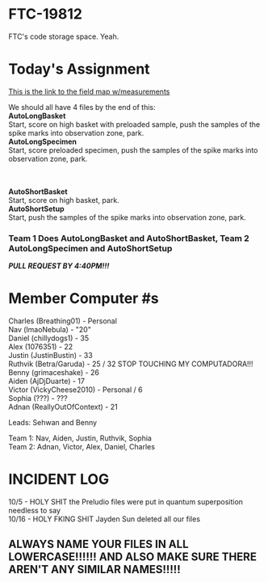 # FTC-19812
FTC's code storage space. Yeah. 

# Today's Assignment
[This is the link to the field map w/measurements](https://www.firstinspires.org/resource-library/ftc/game-and-season-info)

We should all have 4 files by the end of this: <br>
**AutoLongBasket** <br>
Start, score on high basket with preloaded sample, push the samples of the spike marks into observation zone, park. <br>
**AutoLongSpecimen** <br>
Start, score preloaded specimen, push the samples of the spike marks into observation zone, park. <br>
<br>
<br>

**AutoShortBasket** <br>
Start, score on high basket, park. <br>
**AutoShortSetup** <br>
Start, push the samples of the spike marks into observation zone, park. <br>

### Team 1 Does AutoLongBasket and AutoShortBasket, Team 2 AutoLongSpecimen and AutoShortSetup

***PULL REQUEST BY 4:40PM!!!***



# Member Computer #s
Charles (Breathing01) - Personal <br>
Nav (lmaoNebula) - "20" <br>
Daniel (chillydogs1) - 35 <br>
Alex (1076351) - 22 <br>
Justin (JustinBustin) - 33 <br>
Ruthvik (Betra/Garuda) - 25 / 32 STOP TOUCHING MY COMPUTADORA!!! <br>
Benny (grimaceshake) - 26 <br>
Aiden (AjDjDuarte) - 17 <br>
Victor (VickyCheese2010) - Personal / 6 <br>
Sophia (???) - ??? <br>
Adnan (ReallyOutOfContext) - 21 <br>

Leads: Sehwan and Benny <br>

Team 1: Nav, Aiden, Justin, Ruthvik, Sophia <br>
Team 2: Adnan, Victor, Alex, Daniel, Charles
# INCIDENT LOG
10/5 - HOLY SHIT the Preludio files were put in quantum superposition needless to say <br>
10/16 - HOLY FKING SHIT Jayden Sun deleted all our files

## ALWAYS NAME YOUR FILES IN ALL LOWERCASE!!!!!! AND ALSO MAKE SURE THERE AREN'T ANY SIMILAR NAMES!!!!!

